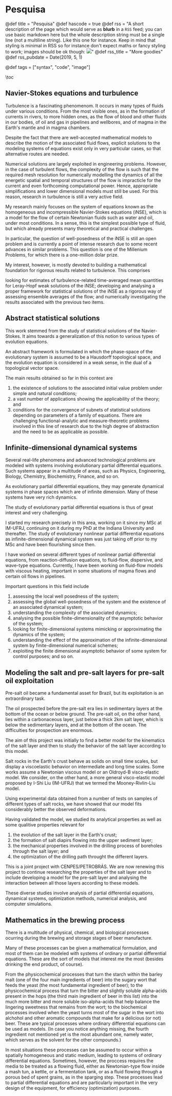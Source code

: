 # Pesquisa

@def title = "Pesquisa"
@def hascode = true
@def rss = "A short description of the page which would serve as **blurb** in a `RSS` feed; you can use basic markdown here but the whole description string must be a single line (not a multiline string). Like this one for instance. Keep in mind that styling is minimal in RSS so for instance don't expect maths or fancy styling to work; images should be ok though: ![](https://upload.wikimedia.org/wikipedia/en/b/b0/Rick_and_Morty_characters.jpg)"
@def rss_title = "More goodies"
@def rss_pubdate = Date(2019, 5, 1)

@def tags = ["syntax", "code", "image"]

\toc

## Navier-Stokes equations and turbulence

Turbulence is a fascinating phenomenom. It occurs in many types of fluids under various conditions. From the most visible ones, as in the formation of currents in rivers, to more hidden ones, as the flow of blood and other fluids in our bodies, of oil and gas in pipelines and wellbores, and of magma in the Earth's mantle and in magma chambers.

Despite the fact that there are well-accepted mathematical models to describe the motion of the associated fluid flows, explicit solutions to the modeling systems of equations exist only in very particular cases, so that alternative routes are needed.

Numerical solutions are largely exploited in engineering problems. However, in the case of turbulent flows, the complexity of the flow is such that the required mesh resolution for numerically modelling the dynamics of all the energetic spatial and temporal structures of the flow is impracticle for the current and even forthcoming computational power. Hence, appropriate simplifications and lower dimensional models must still be used. For this reason, research in turbulence is still a very active field.

My research mainly focuses on the system of equations known as the homogeneous and incompressible Navier-Stokes equations (iNSE), which is a model for the flow of certain Newtonian fluids such as water and oil, under most conditions. In a sense, this is the simplest possible type of fluid, but which already presents many theoretical and practical challenges.

In particular, the question of well-posedness of the iNSE is still an open problem and is currently a point of intense research due to some recent advances in similar problems. This question is one of the Millenium Problems, for which there is a one-million dolar prize.

My interest, however, is mostly devoted to building a mathematical foundation for rigorous results related to turbulence. This comprises

looking for estimates of turbulence-related time-averaged mean quantities for Leray-Hopf weak solutions of the iNSE;
developing and analysing a proper framework for statistical solutions of the iNSE as a rigorous way of assessing ensemble averages of the flow; and
numerically investigating the results associated with the previous two items.

## Abstract statistical solutions

This work stemmed from the study of statistical solutions of the Navier-Stokes. It aims towards a generalization of this notion to various types of evolution equations.

An abstract framework is formulated in which the phase-space of the evolutionary system is assumed to be a Hausdorff topological space, and the evolution equation is considered in a weak sense, in the dual of a topological vector space.

The main results obtained so far in this context are

1. the existence of solutions to the associated initial value problem under simple and natural conditions;
1. a vast number of applications showing the applicability of the theory; and
1. conditions for the convergence of subnets of statistical solutions depending on parameters of a family of equations.
There are challenging functional-analytic and measure-theoretic problems involved in this line of research due to the high degree of abstraction and the need to be as applicable as possible.

## Infinite-dimensional dynamical systems

Several real-life phenomena and advanced technological problems are modeled with systems involving evolutionary partial differential equations. Such systems appear in a multitude of areas, such as Physics, Engineering, Biology, Chemistry, Biochemistry, Finance, and so on.

As evolutionary partial differential equations, they may generate dynamical systems in phase spaces which are of infinite dimension. Many of these systems have very rich dynamics.

The study of evolutionary partial differential equations is thus of great interest and very challenging.

I started my research precisely in this area, working on it since my MSc at IM-UFRJ, continuing on it during my PhD at the Indiana University and thereafter. The study of evolutionary nonlinear partial differential equations as infinite-dimensional dynamical system was just taking off prior to my MSc and have been flourishing since then.

I have worked on several different types of nonlinear partial differential equations, from reaction-diffusion equations, to fluid-flow, dispersive, and wave-type equations. Currently, I have been working on fluid-flow models with viscous heating, important in some situations of magma flows and certain oil flows in pipelines.

Important questions in this field include

1. assessing the local well posedness of the system;
1. assessing the global well-posedness of the system and the existence of an associated dynamical system;
1. understanding the complexity of the associated dynamics;
1. analysing the possible finite-dimensionality of the asymptotic behavior of the system;
1. looking for finite-dimensional systems mimicking or approximating the dynamics of the system;
1. understanding the effect of the approximation of the infinite-dimensional system by finite-dimensional numerical schemes;
1. exploiting the finite dimensional asymptotic behavior of some system for control purposes; and so on.

## Modeling the salt and pre-salt layers for pre-salt oil exploitation

Pre-salt oil became a fundamental asset for Brazil, but its exploitation is an extraordinary task.

The oil prospected before the pre-salt era lies in sedimentary layers at the bottom of the ocean or below ground. The pre-salt oil, on the other hand, lies within a carbonaceous layer, just below a thick 2km salt layer, which is below the sedimentary layers, and at the bottom of the ocean. The difficulties for prospection are enormous.

The aim of this project was initially to find a better model for the kinematics of the salt layer and then to study the behavior of the salt layer according to this model.

Salt rocks in the Earth's crust behave as solids on small time scales, but display a viscoelastic behavior on intermediate and long time scales. Some works assume a Newtonian viscous model or an Oldroyd-B visco-elastic model. We consider, on the other hand, a more general visco-elastic model proposed by I-Shi Liu (IM-UFRJ) that we termed the Mooney-Rivlin-Liu model.

Using experimental data obtained from a number of tests on samples of different types of salt rocks, we have showed that our model fits considerably better the observed deformations.

Having validated the model, we studied its analytical properties as well as some qualitive properties relevant for

1. the evolution of the salt layer in the Earth's crust;
1. the formation of salt diapirs flowing into the upper sediment layer;
1. the mechanical properties involved in the drilling process of boreholes through the salt layer; and
1. the optimization of the drilling path throught the different layers.

This is a joint project with CENPES/PETROBRÁS. We are now renewing this project to continue researching the properties of the salt layer and to include developing a model for the pre-salt layer and analysing the interaction between all those layers according to these models.

These diverse studies involve analysis of partial differential equations, dynamical systems, optimization methods, numerical analysis, and computer simulations.

## Mathematics in the brewing process

There is a multitude of physical, chemical, and biological processes ocurring during the brewing and storage stages of beer manufacture.

Many of these processes can be given a mathematical formulation, and most of them can be modeled with systems of ordinary or partial differential equations. These are the sort of models that interest me the most (besides drinking the end product, of course).

From the physicochemical processes that turn the starch within the barley malt (one of the four main ingredients of beer) into the sugary wort that feeds the yeast (the most fundamental ingredient of beer); to the physicochemical process that turn the bitter and slightly soluble alpha-acids present in the hops (the third main ingredient of beer in this list) into the much more bitter and more soluble iso-alpha-acids that help balance the lingering sweetness that remains from the wort; to the biochemical processes involved when the yeast turns most of the sugar in the wort into alchohol and other aromatic compounds that make for a delicious (or not) beer. These are typical processes where ordinary differential equations can be used as models. (In case you notice anything missing, the fourth ingredient not mentioned yet is the most abundant one, namely water, which serves as the solvent for the other compounds.)

In most situations these processes can be assumed to occur within a spatially homogeneous and static medium, leading to systems of ordinary differential equations. Sometimes, however, the proccess requires the media to be treated as a flowing fluid, either as Newtonian-type flow inside a mash tun, a kettle, or a fermentation tank, or as a fluid flowing through a porous bed of spent grains, as in the sparging step. These processes lead to partial differential equations and are particularly important in the very design of the equipment, for efficiency (optimization) purposes.
